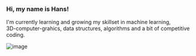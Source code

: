 ### Hi, my name is Hans!
I'm currently learning and growing my skillset in machine learning, </br>
3D-computer-grahics, data structures, algorithms and a bit of competitive coding.


![image](https://i.ibb.co/PwWFrZy/renaissance-man.jpg)
<!--
**hanslosche/hanslosche** is a ✨ _special_ ✨ repository because its `README.md` (this file) appears on your GitHub profile.

Here are some ideas to get you started:

- 🔭 I’m currently working on ...
- 🌱 I’m currently learning ...
- 👯 I’m looking to collaborate on ...
- 🤔 I’m looking for help with ...
- 💬 Ask me about ...
- 📫 How to reach me: ...
- 😄 Pronouns: ...
- ⚡ Fun fact: ...
-->
